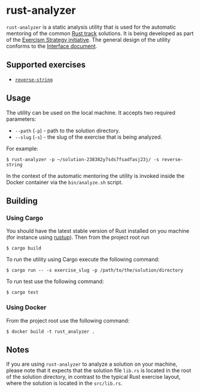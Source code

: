# rust-analyzer

`rust-analyzer` is a static analysis utility that is used for the automatic mentoring of the common [Rust track](https://exercism.io/tracks/rust) solutions. It is being developed as part of the [Exercism Strategy initiative](https://exercism.io/strategy). The general design of the utility conforms to the [Interface document](https://github.com/exercism/automated-mentoring-support/blob/master/docs/interface.md).

## Supported exercises

- [`reverse-string`](https://github.com/exercism/rust-analyzer/blob/master/src/analyzers/reverse_string/README.md)

## Usage

The utility can be used on the local machine. It accepts two required parameters:

- `--path` (`-p`) - path to the solution directory.
- `--slug` (`-s`) - the slug of the exercise that is being analyzed.

For example:
```shell
$ rust-analyzer -p ~/solution-238382y7sds7fsadfasj23j/ -s reverse-string
```

In the context of the automatic mentoring the utility is invoked inside the Docker container via the `bin/analyze.sh` script.

## Building

### Using Cargo

You should have the latest stable version of Rust installed on you machine (for instance using [rustup](https://rustup.rs/)).
Then from the project root run
```shell
$ cargo build
```
To run the utility using Cargo execute the following command:
```shell
$ cargo run -- -s exercise_slug -p /path/to/the/solution/directory
```

To run test use the following command:
```shell
$ cargo test
```

### Using Docker

From the project root use the following command:

```shell
$ docker build -t rust_analyzer .
```

## Notes

If you are using `rust-analyzer` to analyze a solution on your machine, please note that it expects that the solution file `lib.rs` is located in the root of the solution directory, in contrast to the typical Rust exercise layout, where the solution is located in the `src/lib.rs`.
